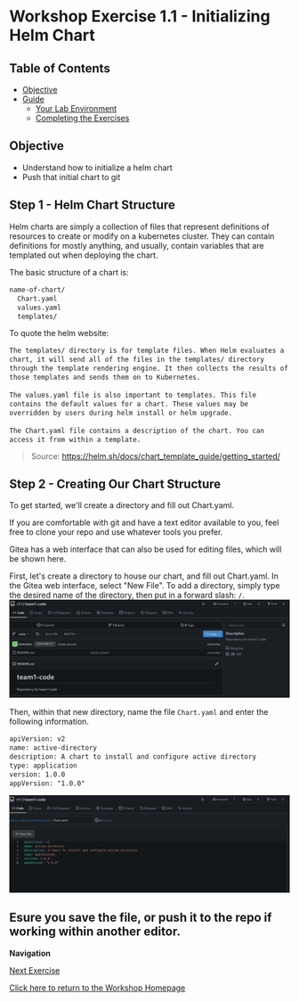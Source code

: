 # Workshop Exercise 1.1 - Initializing Helm Chart

## Table of Contents

* [Objective](#objective)
* [Guide](#guide)
   * [Your Lab Environment](#your-lab-environment)
   * [Completing the Exercises](#completing-the-exercises)

## Objective

* Understand how to initialize a helm chart
* Push that initial chart to git

## Step 1 - Helm Chart Structure
Helm charts are simply a collection of files that represent definitions of resources to create or modify on a kubernetes cluster. They can contain definitions for mostly anything, and usually, contain variables that are templated out when deploying the chart.

The basic structure of a chart is:
```
name-of-chart/
  Chart.yaml
  values.yaml
  templates/
```

To quote the helm website:
```
The templates/ directory is for template files. When Helm evaluates a chart, it will send all of the files in the templates/ directory through the template rendering engine. It then collects the results of those templates and sends them on to Kubernetes.

The values.yaml file is also important to templates. This file contains the default values for a chart. These values may be overridden by users during helm install or helm upgrade.

The Chart.yaml file contains a description of the chart. You can access it from within a template.
```

> Source: https://helm.sh/docs/chart_template_guide/getting_started/

## Step 2 - Creating Our Chart Structure
To get started, we'll create a directory and fill out Chart.yaml.

If you are comfortable with git and have a text editor available to you, feel free to clone your repo and use whatever tools you prefer.

Gitea has a web interface that can also be used for editing files, which will be shown here.

First, let's create a directory to house our chart, and fill out Chart.yaml. In the Gitea web interface, select "New File". To add a directory, simply type the desired name of the directory, then put in a forward slash: `/`.
![Start Chart Yaml](../.images/start-chart-yaml.png)

Then, within that new directory, name the file `Chart.yaml` and enter the following information.

```
apiVersion: v2
name: active-directory
description: A chart to install and configure active directory
type: application
version: 1.0.0
appVersion: "1.0.0"
```
![Populate Chart Yaml](../.images/populate-chart-yaml.png)

Esure you save the file, or push it to the repo if working within another editor.
---
**Navigation**

[Next Exercise](../1.2-student-pages/)

[Click here to return to the Workshop Homepage](../README.md)
